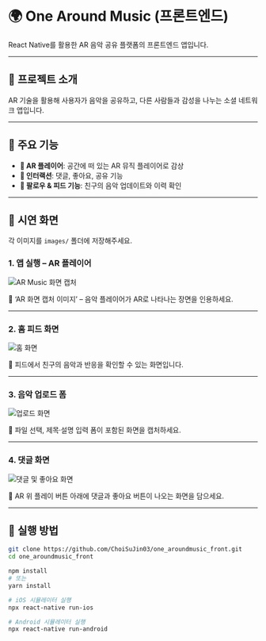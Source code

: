 # 🌍 One Around Music (프론트엔드)

React Native를 활용한 AR 음악 공유 플랫폼의 프론트엔드 앱입니다.

---

## 📖 프로젝트 소개

AR 기술을 활용해 사용자가 음악을 공유하고, 다른 사람들과 감성을 나누는 소셜 네트워크 앱입니다.

---

## 🚀 주요 기능

- **🎵 AR 플레이어**: 공간에 떠 있는 AR 뮤직 플레이어로 감상  
- **💬 인터랙션**: 댓글, 좋아요, 공유 기능  
- **👥 팔로우 & 피드 기능**: 친구의 음악 업데이트와 이력 확인

---

## 📱 시연 화면

각 이미지를 `images/` 폴더에 저장해주세요.

### 1. 앱 실행 – AR 플레이어

![AR Music 화면 캡처](images/ar_player.png)

📌 ‘AR 화면 캡처 이미지’ – 음악 플레이어가 AR로 나타나는 장면을 인용하세요.

---

### 2. 홈 피드 화면

![홈 화면](images/feed_screen.png)

📌 피드에서 친구의 음악과 반응을 확인할 수 있는 화면입니다.

---

### 3. 음악 업로드 폼

![업로드 화면](images/upload_screen.png)

📌 파일 선택, 제목·설명 입력 폼이 포함된 화면을 캡처하세요.

---

### 4. 댓글 화면

![댓글 및 좋아요 화면](images/interactions.png)

📌 AR 위 플레이 버튼 아래에 댓글과 좋아요 버튼이 나오는 화면을 담으세요.

---

## 🏁 실행 방법

```bash
git clone https://github.com/ChoiSuJin03/one_aroundmusic_front.git
cd one_aroundmusic_front

npm install
# 또는
yarn install

# iOS 시뮬레이터 실행
npx react-native run-ios

# Android 시뮬레이터 실행
npx react-native run-android
